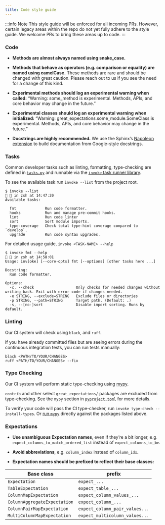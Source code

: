 ```yaml
---
title: Code style guide
---
```


:::info Note
This style guide will be enforced for all incoming PRs. However, certain legacy areas within the repo do not yet fully adhere to the style guide. We welcome PRs to bring these areas up to code.
:::

### Code

* **Methods are almost always named using snake_case.**

* **Methods that behave as operators (e.g. comparison or equality) are named using camelCase.** These methods are rare and should be changed with great caution. Please reach out to us if you see the need for a change of this kind.

* **Experimental methods should log an experimental warning when called:** “Warning: some_method is experimental. Methods, APIs, and core behavior may change in the future.”

* **Experimental classes should log an experimental warning when initialized:** “Warning: great_expectations.some_module.SomeClass is experimental. Methods, APIs, and core behavior may change in the future.”

* **Docstrings are highly recommended.** We use the Sphinx’s [Napoleon extension](http://www.sphinx-doc.org/en/master/ext/napoleon.html) to build documentation from Google-style docstrings.

### Tasks

Common developer tasks such as linting, formatting, type-checking are defined in [`tasks.py`](https://github.com/great-expectations/great_expectations/blob/develop/tasks.py) and runnable via the [`invoke` task runner library](https://www.pyinvoke.org/).

To see the available task run `invoke --list` from the project root.

```console
$ invoke --list                                                                                                                                                                                                                                                                                                                                               in zsh at 14:47:20
Available tasks:

  fmt             Run code formatter.
  hooks           Run and manage pre-commit hooks.
  lint            Run code linter
  sort            Sort module imports.
  type-coverage   Check total type-hint coverage compared to `develop`.
  upgrade         Run code syntax upgrades.
```

For detailed usage guide, `invoke <TASK-NAME> --help`

```console
$ invoke fmt --help                                                                                                                                                                                                                                                                                                                                           in zsh at 14:58:01
Usage: inv[oke] [--core-opts] fmt [--options] [other tasks here ...]

Docstring:
  Run code formatter.

Options:
  -c, --check                   Only checks for needed changes without writing back. Exit with error code if changes needed.
  -e STRING, --exclude=STRING   Exclude files or directories
  -p STRING, --path=STRING      Target path. (Default: .)
  -s, --[no-]sort               Disable import sorting. Runs by default.
```

### Linting

Our CI system will check using `black`, and `ruff`.

If you have already committed files but are seeing errors during the continuous integration tests, you can run tests manually:

```console
black <PATH/TO/YOUR/CHANGES>
ruff <PATH/TO/YOUR/CHANGES> --fix
```

### Type Checking

Our CI system will perform static type-checking using [mypy](https://mypy.readthedocs.io/en/stable/index.html#).

`contrib` and other select `great_expectations/` packages are excluded from type-checking.
See the `mypy` section in [`pyproject.toml`](https://github.com/great-expectations/great_expectations/blob/develop/pyproject.toml) for more details.

To verify your code will pass the CI type-checker, run `invoke type-check --install-types`.
Or [run `mypy`](https://mypy.readthedocs.io/en/stable/running_mypy.html) directly against the packages listed above.

### Expectations

* **Use unambiguous Expectation names**, even if they’re a bit longer, e.g. `expect_columns_to_match_ordered_list` instead of `expect_columns_to_be`.

* **Avoid abbreviations**, e.g. `column_index` instead of `column_idx`.

* **Expectation names should be prefixed to reflect their base classes:**

| Base class                   |  prefix                         |
|------------------------------|---------------------------------|
| `Expectation`                |  `expect_...`                   | 
| `TableExpectation`           |  `expect_table_...`             | 
| `ColumnMapExpectation`       |  `expect_column_values_...`     | 
| `ColumnAggregateExpectation` |  `expect_column_...`            | 
| `ColumnPairMapExpectation`   |  `expect_column_pair_values...` | 
| `MultiColumnMapExpectation`  |  `expect_multicolumn_values...` | 

